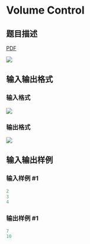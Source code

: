 # Volume Control

## 题目描述

[problemUrl]: https://uva.onlinejudge.org/index.php?option=com_onlinejudge&Itemid=8&category=861&page=show_problem&problem=4730

[PDF](https://uva.onlinejudge.org/external/128/p12865.pdf)

![](https://cdn.luogu.com.cn/upload/vjudge_pic/UVA12865/5097455b7586a0293f5dbfd5f9d9912e3fcf6bd7.png)

## 输入输出格式

### 输入格式

![](https://cdn.luogu.com.cn/upload/vjudge_pic/UVA12865/feb592532115532026d80e45efefedaf9095b9dc.png)

### 输出格式

![](https://cdn.luogu.com.cn/upload/vjudge_pic/UVA12865/6ee72ea1afed394d76ba41e40ac6a3b9c95fd474.png)

## 输入输出样例

### 输入样例 #1

```cpp
2
3
4
```


### 输出样例 #1

```cpp
7
10
```


